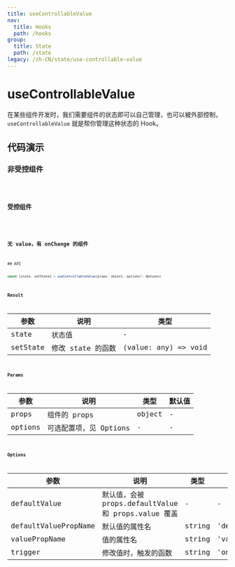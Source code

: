 ```yaml
---
title: useControllableValue
nav:
  title: Hooks
  path: /hooks
group:
  title: State
  path: /state
legacy: /zh-CN/state/use-controllable-value
---
```


# useControllableValue

在某些组件开发时，我们需要组件的状态即可以自己管理，也可以被外部控制，`useControllableValue` 就是帮你管理这种状态的 Hook。

## 代码演示

### 非受控组件

<code src="./demo/demo1.tsx" />

### 受控组件

<code src="./demo/demo2.tsx" />

### 无 value，有 onChange 的组件

<code src="./demo/demo3.tsx" />
## API

```javascript
const [state, setState] = useControllableValue(props: object, options?: Options)
```

### Result

| 参数     | 说明              | 类型                 |
|----------|-------------------|----------------------|
| state    | 状态值            | -                    |
| setState | 修改 state 的函数 | (value: any) => void |

### Params

| 参数    | 说明                   | 类型   | 默认值 |
|---------|------------------------|--------|--------|
| props   | 组件的 props           | object | -      |
| options | 可选配置项，见 Options | -      | -      |


### Options

| 参数                 | 说明                                                | 类型   | 默认值         |
|----------------------|-----------------------------------------------------|--------|----------------|
| defaultValue         | 默认值，会被 props.defaultValue 和 props.value 覆盖 | -      | -              |
| defaultValuePropName | 默认值的属性名                                      | string | 'defaultValue' |
| valuePropName        | 值的属性名                                          | string | 'value'        |
| trigger              | 修改值时，触发的函数                                | string | 'onChange'     |
